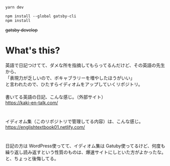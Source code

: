 ```
yarn dev

npm install --global gatsby-cli
npm install
```
~~gatsby develop~~

# What's this?
英語で日記つけてて、ダメな所を指摘してもらってるんだけど、その英語の先生から、  
「表現力が乏しいので、ボキャブラリーを増やしたほうがいい」  
と言われたので、ひたすらイディオムをアップしていくリポジトリ。  
　  
書いてる英語の日記、こんな感じ。（外部サイト）  
<https://kaki-en-talk.com/>  
　  
　  
イディオム集（このリポジトリで管理してる内容）は、こんな感じ。  
<https://englishtextbook01.netlify.com/>  
　  
　  
日記の方は WordPress使ってて、イディオム集は Gatuby使ってるけど、何度も繰り返し読み返すという性質のものは、爆速サイトにしといた方がよかったな。と、ちょっと後悔してる。
